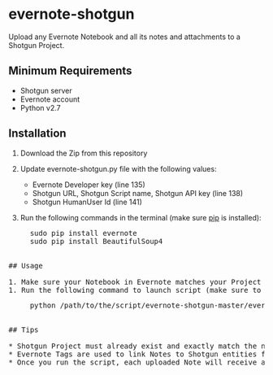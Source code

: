 evernote-shotgun
================

Upload any Evernote Notebook and all its notes and attachments to a Shotgun Project.

## Minimum Requirements

* Shotgun server
* Evernote account
* Python v2.7

## Installation

1. Download the Zip from this repository
2. Update evernote-shotgun.py file with the following values: 
    - Evernote Developer key (line 135)
    - Shotgun URL, Shotgun Script name, Shotgun API key (line 138)
    - Shotgun HumanUser Id (line 141)

3. Run the following commands in the terminal (make sure [pip](https://pip.pypa.io/en/latest/installing.html) is installed):
<pre>
     sudo pip install evernote
     sudo pip install BeautifulSoup4
</code>

## Usage

1. Make sure your Notebook in Evernote matches your Project name exactly in Shotgun.
1. Run the following command to launch script (make sure to run it from a directory where you have read/write priveleges, such as your Desktop or Downloads):
<pre>
     python /path/to/the/script/evernote-shotgun-master/evernote-shotgun.py 'Your Project Name'
</code>

## Tips

* Shotgun Project must already exist and exactly match the name of your Evernote Notebook (case sensitive)
* Evernote Tags are used to link Notes to Shotgun entities following this syntax: entityType:EntityName (e.g. asset:Squirrel or shot:001_010)
* Once you run the script, each uploaded Note will receive an 'sgSynced' Tag in Evernote, which tells the script to ignore the note if you run the script again
